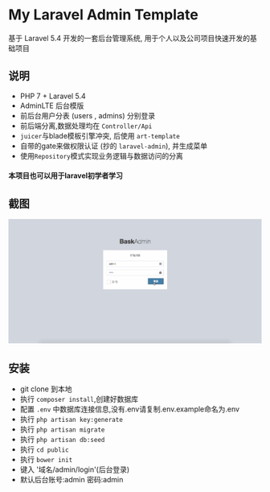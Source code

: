 # My Laravel Admin Template

基于 Laravel 5.4 开发的一套后台管理系统, 用于个人以及公司项目快速开发的基础项目

## 说明
* PHP 7 + Laravel 5.4
* AdminLTE 后台模版
* 前后台用户分表 (users , admins) 分别登录
* 前后端分离,数据处理均在 `Controller/Api`
* `juicer`与blade模板引擎冲突, 后使用 `art-template`
* 自带的gate来做权限认证 (抄的 `laravel-admin`), 并生成菜单
* 使用`Repository`模式实现业务逻辑与数据访问的分离

#### 本项目也可以用于laravel初学者学习

## 截图

![laravel-admin](http://github.com/youngzhaojia/laravel-admin/raw/master/public/images/page.gif)

## 安装
- git clone 到本地
- 执行 `composer install`,创建好数据库
- 配置 `.env` 中数据库连接信息,没有.env请复制.env.example命名为.env
- 执行 `php artisan key:generate`
- 执行 `php artisan migrate`
- 执行 `php artisan db:seed`
- 执行 `cd public`
- 执行 `bower init`
- 键入 '域名/admin/login'(后台登录)
- 默认后台账号:admin 密码:admin